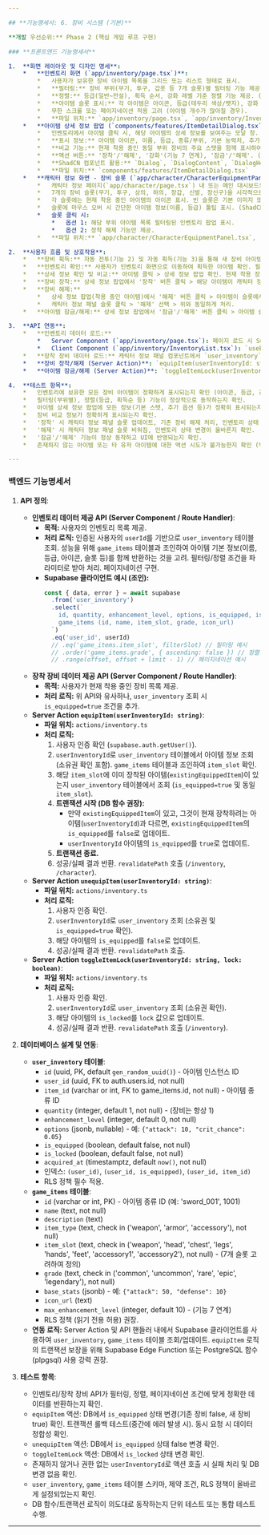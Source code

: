 ```yaml
---

## **기능명세서: 6. 장비 시스템 (기본)**

**개발 우선순위:** Phase 2 (핵심 게임 루프 구현)

### **프론트엔드 기능명세서**

1.  **화면 레이아웃 및 디자인 명세**:
    *   **인벤토리 화면 (`app/inventory/page.tsx`)**:
        *   사용자가 보유한 장비 아이템 목록을 그리드 또는 리스트 형태로 표시.
        *   **필터링:** 장비 부위(무기, 투구, 갑옷 등 7개 슬롯)별 필터링 기능 제공. (ShadCN `Select` 또는 `Tabs` 활용)
        *   **정렬:** 등급(일반~전설), 획득 순서, 강화 레벨 기준 정렬 기능 제공. (ShadCN `Select` 또는 `Button` 활용)
        *   **아이템 슬롯 표시:** 각 아이템은 아이콘, 등급(테두리 색상/뱃지), 강화 레벨(+X), 잠금 아이콘(🔒)을 표시. (커스텀 컴포넌트 또는 ShadCN `Card` 변형 활용)
        *   무한 스크롤 또는 페이지네이션 적용 고려 (아이템 개수가 많아질 경우).
        *   **파일 위치:** `app/inventory/page.tsx`, `app/inventory/InventoryList.tsx`, `app/inventory/InventoryFilterSort.tsx`, `app/inventory/InventoryItemCard.tsx`
    *   **아이템 상세 정보 팝업 (`components/features/ItemDetailDialog.tsx`)**:
        *   인벤토리에서 아이템 클릭 시, 해당 아이템의 상세 정보를 보여주는 모달 창.
        *   **표시 정보:** 아이템 아이콘, 이름, 등급, 종류/부위, 기본 능력치, 추가 옵션(랜덤 부여된 옵션), 강화 레벨, (구현 시) 세트 효과 정보.
        *   **비교 기능:** 현재 착용 중인 동일 부위 장비의 주요 스탯을 함께 표시하여 비교 용이성 제공.
        *   **액션 버튼:** '장착'/'해제', '강화'(기능 7 연계), '잠금'/'해제'. (ShadCN `Button`, `Tooltip` 활용)
        *   **ShadCN 컴포넌트 활용:** `Dialog`, `DialogContent`, `DialogHeader`, `DialogTitle`, `DialogDescription`, `DialogFooter`, `Button`, `Badge` (등급 표시), `Separator` (정보 구분).
        *   **파일 위치:** `components/features/ItemDetailDialog.tsx`
    *   **캐릭터 정보 화면 - 장비 슬롯 (`app/character/CharacterEquipmentPanel.tsx`)**:
        *   캐릭터 정보 페이지(`app/character/page.tsx`) 내 또는 메인 대시보드의 일부로 표시.
        *   7개의 장비 슬롯(무기, 투구, 상의, 하의, 장갑, 신발, 장신구)을 시각적으로 배치.
        *   각 슬롯에는 현재 착용 중인 아이템의 아이콘 표시. 빈 슬롯은 기본 이미지 또는 아이콘 표시.
        *   슬롯에 마우스 오버 시 간단한 아이템 정보(이름, 등급) 툴팁 표시. (ShadCN `Tooltip`)
        *   슬롯 클릭 시:
            *   옵션 1: 해당 부위 아이템 목록 필터링된 인벤토리 팝업 표시.
            *   옵션 2: 장착 해제 기능만 제공.
        *   **파일 위치:** `app/character/CharacterEquipmentPanel.tsx`, `app/character/EquipmentSlot.tsx`

2.  **사용자 흐름 및 상호작용**:
    *   **장비 획득:** 자동 전투(기능 2) 및 자동 획득(기능 3)을 통해 새 장비 아이템이 `user_inventory`에 추가됨. 인벤토리 메뉴에 알림 표시.
    *   **인벤토리 확인:** 사용자가 인벤토리 화면으로 이동하여 획득한 아이템 확인. 필터/정렬 기능 사용.
    *   **상세 정보 확인 및 비교:** 아이템 클릭 > 상세 정보 팝업 확인. 현재 착용 장비와 능력치 비교.
    *   **장비 장착:** 상세 정보 팝업에서 '장착' 버튼 클릭 > 해당 아이템이 캐릭터 정보 패널의 슬롯에 표시됨. 기존에 해당 슬롯에 있던 장비는 해제되어 인벤토리로 이동. 인벤토리 목록에서 해당 아이템은 '착용 중' 표시 또는 비활성화 처리.
    *   **장비 해제:**
        *   상세 정보 팝업(착용 중인 아이템)에서 '해제' 버튼 클릭 > 아이템이 슬롯에서 제거되고 인벤토리로 이동. 캐릭터 정보 패널 슬롯은 비워짐.
        *   캐릭터 정보 패널 슬롯 클릭 > '해제' 선택 > 위와 동일하게 처리.
    *   **아이템 잠금/해제:** 상세 정보 팝업에서 '잠금'/'해제' 버튼 클릭 > 아이템 슬롯에 잠금 아이콘 표시/숨김. 잠긴 아이템은 분해/판매 불가 (해당 기능 구현 시).

3.  **API 연동**:
    *   **인벤토리 데이터 로드:**
        *   Server Component (`app/inventory/page.tsx`): 페이지 로드 시 Supabase 서버 클라이언트로 `user_inventory`와 `game_items` 조인하여 데이터 조회 후 클라이언트에 전달.
        *   Client Component (`app/inventory/InventoryList.tsx`): `useEffect` 내에서 Supabase 클라이언트(`createClient`)로 데이터 fetch. (필터/정렬 변경 시 재-fetch 필요)
    *   **장착 장비 데이터 로드:** 캐릭터 정보 패널 컴포넌트에서 `user_inventory` 테이블 `is_equipped=true` 조건으로 데이터 조회 (Server 또는 Client 방식).
    *   **장비 장착/해제 (Server Action)**: `equipItem(userInventoryId: string)` / `unequipItem(userInventoryId: string)` 호출. `userInventoryId`는 아이템 인스턴스의 고유 ID.
    *   **아이템 잠금/해제 (Server Action)**: `toggleItemLock(userInventoryId: string, lock: boolean)` 호출.

4.  **테스트 항목**:
    *   인벤토리에 보유한 모든 장비 아이템이 정확하게 표시되는지 확인 (아이콘, 등급, 강화 레벨, 잠금 상태 포함).
    *   필터링(부위별), 정렬(등급, 획득순 등) 기능이 정상적으로 동작하는지 확인.
    *   아이템 상세 정보 팝업에 모든 정보(기본 스탯, 추가 옵션 등)가 정확히 표시되는지 확인.
    *   장비 비교 정보가 정확하게 표시되는지 확인.
    *   '장착' 시 캐릭터 정보 패널 슬롯 업데이트, 기존 장비 해제 처리, 인벤토리 상태 변경이 올바른지 확인.
    *   '해제' 시 캐릭터 정보 패널 슬롯 비워짐, 인벤토리 상태 변경이 올바른지 확인.
    *   '잠금'/'해제' 기능이 정상 동작하고 UI에 반영되는지 확인.
    *   존재하지 않는 아이템 또는 타 유저 아이템에 대한 액션 시도가 불가능한지 확인 (백엔드 연동 후).

---
```


### **백엔드 기능명세서**

1.  **API 정의**:
    *   **인벤토리 데이터 제공 API (Server Component / Route Handler)**:
        *   **목적:** 사용자의 인벤토리 목록 제공.
        *   **처리 로직:** 인증된 사용자의 `userId`를 기반으로 `user_inventory` 테이블 조회. 성능을 위해 `game_items` 테이블과 조인하여 아이템 기본 정보(이름, 등급, 아이콘, 슬롯 등)를 함께 반환하는 것을 고려. 필터링/정렬 조건을 파라미터로 받아 처리. 페이지네이션 구현.
        *   **Supabase 클라이언트 예시 (조인):**
            ```javascript
            const { data, error } = await supabase
              .from('user_inventory')
              .select(`
                id, quantity, enhancement_level, options, is_equipped, is_locked, acquired_at,
                game_items (id, name, item_slot, grade, icon_url)
              `)
              .eq('user_id', userId)
              // .eq('game_items.item_slot', filterSlot) // 필터링 예시
              // .order('game_items.grade', { ascending: false }) // 정렬 예시
              // .range(offset, offset + limit - 1) // 페이지네이션 예시
            ```
    *   **장착 장비 데이터 제공 API (Server Component / Route Handler)**:
        *   **목적:** 사용자가 현재 착용 중인 장비 목록 제공.
        *   **처리 로직:** 위 API와 유사하나, `user_inventory` 조회 시 `is_equipped=true` 조건을 추가.
    *   **Server Action `equipItem(userInventoryId: string)`**:
        *   **파일 위치:** `actions/inventory.ts`
        *   **처리 로직:**
            1.  사용자 인증 확인 (`supabase.auth.getUser()`).
            2.  `userInventoryId`로 `user_inventory` 테이블에서 아이템 정보 조회 (소유권 확인 포함). `game_items` 테이블과 조인하여 `item_slot` 확인.
            3.  해당 `item_slot`에 이미 장착된 아이템(`existingEquippedItem`)이 있는지 `user_inventory` 테이블에서 조회 (`is_equipped=true` 및 동일 `item_slot`).
            4.  **트랜잭션 시작 (DB 함수 권장):**
                *   만약 `existingEquippedItem`이 있고, 그것이 현재 장착하려는 아이템(`userInventoryId`)과 다르면, `existingEquippedItem`의 `is_equipped`를 `false`로 업데이트.
                *   `userInventoryId` 아이템의 `is_equipped`를 `true`로 업데이트.
            5.  **트랜잭션 종료.**
            6.  성공/실패 결과 반환. `revalidatePath` 호출 (`/inventory`, `/character`).
    *   **Server Action `unequipItem(userInventoryId: string)`**:
        *   **파일 위치:** `actions/inventory.ts`
        *   **처리 로직:**
            1.  사용자 인증 확인.
            2.  `userInventoryId`로 `user_inventory` 조회 (소유권 및 `is_equipped=true` 확인).
            3.  해당 아이템의 `is_equipped`를 `false`로 업데이트.
            4.  성공/실패 결과 반환. `revalidatePath` 호출.
    *   **Server Action `toggleItemLock(userInventoryId: string, lock: boolean)`**:
        *   **파일 위치:** `actions/inventory.ts`
        *   **처리 로직:**
            1.  사용자 인증 확인.
            2.  `userInventoryId`로 `user_inventory` 조회 (소유권 확인).
            3.  해당 아이템의 `is_locked`를 `lock` 값으로 업데이트.
            4.  성공/실패 결과 반환. `revalidatePath` 호출 (`/inventory`).

2.  **데이터베이스 설계 및 연동**:
    *   **`user_inventory` 테이블**:
        *   `id` (uuid, PK, default `gen_random_uuid()`) - 아이템 인스턴스 ID
        *   `user_id` (uuid, FK to auth.users.id, not null)
        *   `item_id` (varchar or int, FK to game_items.id, not null) - 아이템 종류 ID
        *   `quantity` (integer, default 1, not null) - (장비는 항상 1)
        *   `enhancement_level` (integer, default 0, not null)
        *   `options` (jsonb, nullable) - 예: `{"attack": 10, "crit_chance": 0.05}`
        *   `is_equipped` (boolean, default false, not null)
        *   `is_locked` (boolean, default false, not null)
        *   `acquired_at` (timestamptz, default `now()`, not null)
        *   인덱스: `(user_id)`, `(user_id, is_equipped)`, `(user_id, item_id)`
        *   RLS 정책 필수 적용.
    *   **`game_items` 테이블**:
        *   `id` (varchar or int, PK) - 아이템 종류 ID (예: 'sword_001', 1001)
        *   `name` (text, not null)
        *   `description` (text)
        *   `item_type` (text, check in ('weapon', 'armor', 'accessory'), not null)
        *   `item_slot` (text, check in ('weapon', 'head', 'chest', 'legs', 'hands', 'feet', 'accessory1', 'accessory2'), not null) - (7개 슬롯 고려하여 정의)
        *   `grade` (text, check in ('common', 'uncommon', 'rare', 'epic', 'legendary'), not null)
        *   `base_stats` (jsonb) - 예: `{"attack": 50, "defense": 10}`
        *   `icon_url` (text)
        *   `max_enhancement_level` (integer, default 10) - (기능 7 연계)
        *   RLS 정책 (읽기 전용 허용) 권장.
    *   **연동 로직:** Server Action 및 API 핸들러 내에서 Supabase 클라이언트를 사용하여 `user_inventory`, `game_items` 테이블 조회/업데이트. `equipItem` 로직의 트랜잭션 보장을 위해 Supabase Edge Function 또는 PostgreSQL 함수(plpgsql) 사용 강력 권장.

3.  **테스트 항목**:
    *   인벤토리/장착 장비 API가 필터링, 정렬, 페이지네이션 조건에 맞게 정확한 데이터를 반환하는지 확인.
    *   `equipItem` 액션: DB에서 `is_equipped` 상태 변경(기존 장비 false, 새 장비 true) 확인. 트랜잭션 롤백 테스트(중간에 에러 발생 시). 동시 요청 시 데이터 정합성 확인.
    *   `unequipItem` 액션: DB에서 `is_equipped` 상태 false 변경 확인.
    *   `toggleItemLock` 액션: DB에서 `is_locked` 상태 변경 확인.
    *   존재하지 않거나 권한 없는 `userInventoryId`로 액션 호출 시 실패 처리 및 DB 변경 없음 확인.
    *   `user_inventory`, `game_items` 테이블 스키마, 제약 조건, RLS 정책이 올바르게 설정되었는지 확인.
    *   DB 함수/트랜잭션 로직이 의도대로 동작하는지 단위 테스트 또는 통합 테스트 수행.

---

